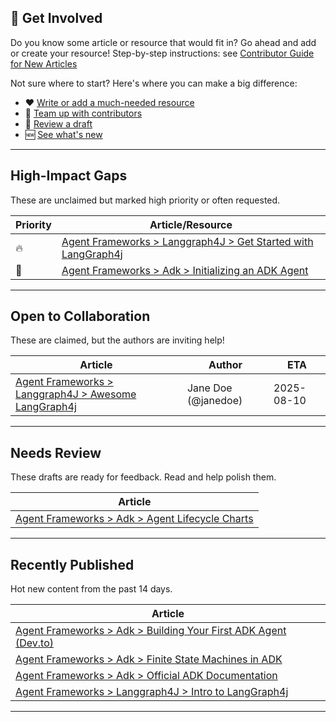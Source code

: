 ## 🚀 Get Involved

Do you know some article or resource that would fit in? Go ahead and add or create your resource! Step-by-step instructions: see [Contributor Guide for New Articles](/docs/contribute/contributing-new-resource)

Not sure where to start? Here's where you can make a big difference:

- ❤️ [Write or add a much-needed resource](#high-impact-gaps)
- 🤝 [Team up with contributors](#open-to-collaboration)
- 📝 [Review a draft](#needs-review)
- 🆕 [See what's new](#recently-published)

---

## High-Impact Gaps

These are unclaimed but marked high priority or often requested.

| Priority | Article/Resource |
|----------|-----------------|
| 🔥 | <a href="/docs/contribute/n_20_agent_frameworks_langgraph4j_get_started_md" target="_blank" rel="noopener noreferrer">Agent Frameworks > Langgraph4J > Get Started with LangGraph4j</a> |
| 🤲 | <a href="/docs/contribute/n_20_agent_frameworks_adk_agent_init_md" target="_blank" rel="noopener noreferrer">Agent Frameworks > Adk > Initializing an ADK Agent</a> |

---

## Open to Collaboration

These are claimed, but the authors are inviting help!

| Article | Author | ETA |
|---------|--------|-----|
| <a href="/docs/agent-frameworks/langgraph4j/awesome-langgraph4j" target="_blank" rel="noopener noreferrer">Agent Frameworks > Langgraph4J > Awesome LangGraph4j</a> | Jane Doe (@janedoe) | 2025-08-10 |

---

## Needs Review

These drafts are ready for feedback. Read and help polish them.

| Article |
|---------|
| <a href="/docs/agent-frameworks/adk/agent-charts" target="_blank" rel="noopener noreferrer">Agent Frameworks > Adk > Agent Lifecycle Charts</a> |

---

## Recently Published

Hot new content from the past 14 days.

| Article |
|---------|
| <a href="/docs/agent-frameworks/adk/external-tutorial-dev-to" target="_blank" rel="noopener noreferrer">Agent Frameworks > Adk > Building Your First ADK Agent (Dev.to)</a> |
| <a href="/docs/agent-frameworks/adk/adk-fsm-overview" target="_blank" rel="noopener noreferrer">Agent Frameworks > Adk > Finite State Machines in ADK</a> |
| <a href="/docs/agent-frameworks/adk/external-link-agent-sdk" target="_blank" rel="noopener noreferrer">Agent Frameworks > Adk > Official ADK Documentation</a> |
| <a href="/docs/agent-frameworks/langgraph4j/status-todo" target="_blank" rel="noopener noreferrer">Agent Frameworks > Langgraph4J > Intro to LangGraph4j</a> |

---





